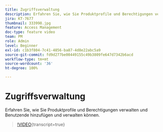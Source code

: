 ```yaml
---
title: Zugriffsverwaltung
description: Erfahren Sie, wie Sie Produktprofile und Berechtigungen verwalten und Benutzende hinzufügen und verwalten können.
jira: KT-7677
thumbnail: 333998.jpg
feature: Access Management
doc-type: feature video
team: PM
role: Admin
level: Beginner
exl-id: c1b3f804-7c41-4856-ba87-4d8e22abc5a9
source-git-commit: fd9d277be00449155c49b3809fe647d7342b6acd
workflow-type: tm+mt
source-wordcount: '36'
ht-degree: 100%

---
```


# Zugriffsverwaltung 

Erfahren Sie, wie Sie Produktprofile und Berechtigungen verwalten und Benutzende hinzufügen und verwalten können.

>[!VIDEO](https://video.tv.adobe.com/v/333998?quality=12&learn=on){transcript=true}
